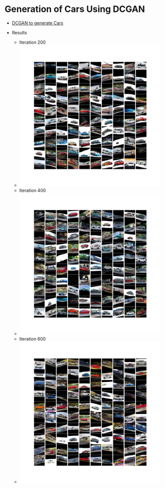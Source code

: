 # Generation of Cars Using DCGAN

* [DCGAN to generate Cars](./DCGAN_v3.ipynb)

* Results

  * Iteration 200
  * ![gen_plot_e200](./gen_images_v3/gen_plot_e200.png)
  * Iteration 400
  * ![gen_plot_e400](./gen_images_v3/gen_plot_e400.png)
  * Iteration 600
  * ![gen_plot_e600](./gen_images_v3/gen_plot_e600.png)

  




